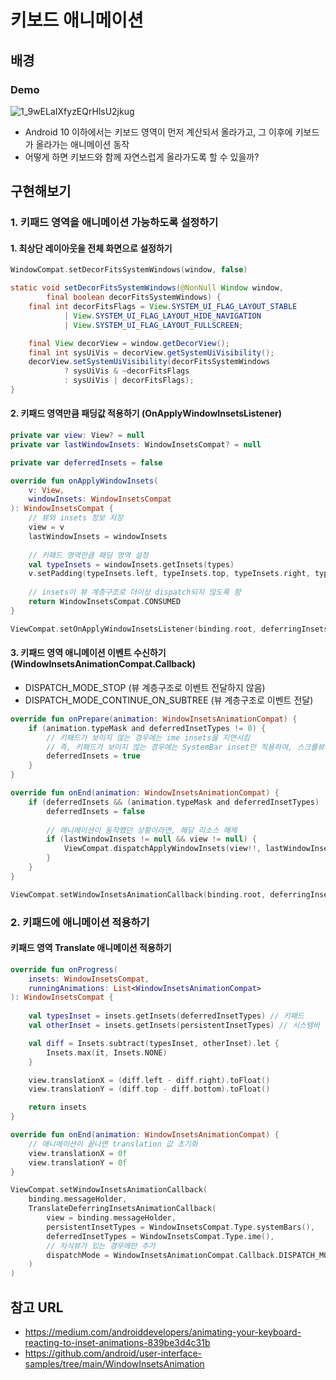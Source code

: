 # 키보드 애니메이션

## 배경
### Demo
![1_9wELaIXfyzEQrHlsU2jkug](https://user-images.githubusercontent.com/36095102/154826071-246cef97-c2b3-452a-a655-68ef5a4b8327.gif)
- Android 10 이하에서는 키보드 영역이 먼저 계산되서 올라가고, 그 이후에 키보드가 올라가는 애니메이션 동작
- 어떻게 하면 키보드와 함께 자연스럽게 올라가도록 할 수 있을까?

## 구현해보기
### 1. 키패드 영역을 애니메이션 가능하도록 설정하기
#### 1. 최상단 레이아웃을 전체 화면으로 설정하기
```kotlin
WindowCompat.setDecorFitsSystemWindows(window, false)
```
```WindowCompat.java
static void setDecorFitsSystemWindows(@NonNull Window window,
        final boolean decorFitsSystemWindows) {
    final int decorFitsFlags = View.SYSTEM_UI_FLAG_LAYOUT_STABLE
            | View.SYSTEM_UI_FLAG_LAYOUT_HIDE_NAVIGATION
            | View.SYSTEM_UI_FLAG_LAYOUT_FULLSCREEN;

    final View decorView = window.getDecorView();
    final int sysUiVis = decorView.getSystemUiVisibility();
    decorView.setSystemUiVisibility(decorFitsSystemWindows
            ? sysUiVis & ~decorFitsFlags
            : sysUiVis | decorFitsFlags);
}
```
#### 2. 키패드 영역만큼 패딩값 적용하기 (OnApplyWindowInsetsListener)
```kotlin
private var view: View? = null
private var lastWindowInsets: WindowInsetsCompat? = null

private var deferredInsets = false

override fun onApplyWindowInsets(
    v: View,
    windowInsets: WindowInsetsCompat
): WindowInsetsCompat {
    // 뷰와 insets 정보 저장
    view = v
    lastWindowInsets = windowInsets
    
    // 키패드 영역만큼 패딩 영역 설정
    val typeInsets = windowInsets.getInsets(types)
    v.setPadding(typeInsets.left, typeInsets.top, typeInsets.right, typeInsets.bottom)
    
    // insets이 뷰 계층구조로 더이상 dispatch되지 않도록 함
    return WindowInsetsCompat.CONSUMED
}
```
```kotlin
ViewCompat.setOnApplyWindowInsetsListener(binding.root, deferringInsetsListener)
```
#### 3. 키패드 영역 애니메이션 이벤트 수신하기 (WindowInsetsAnimationCompat.Callback)
- DISPATCH_MODE_STOP (뷰 계층구조로 이벤트 전달하지 않음)
- DISPATCH_MODE_CONTINUE_ON_SUBTREE (뷰 계층구조로 이벤트 전달)
```kotlin
override fun onPrepare(animation: WindowInsetsAnimationCompat) {
    if (animation.typeMask and deferredInsetTypes != 0) {
        // 키패드가 보이지 않는 경우에는 ime insets을 지연시킴
        // 즉, 키패드가 보이지 않는 경우에는 SystemBar inset만 적용하여, 스크롤뷰 크기를 크게 유지함
        deferredInsets = true
    }
}

override fun onEnd(animation: WindowInsetsAnimationCompat) {
    if (deferredInsets && (animation.typeMask and deferredInsetTypes) != 0) {
        deferredInsets = false
        
        // 애니메이션이 동작했던 상황이라면, 해당 리소스 해제
        if (lastWindowInsets != null && view != null) {
            ViewCompat.dispatchApplyWindowInsets(view!!, lastWindowInsets!!)
        }
    }
}
```
```kotlin
ViewCompat.setWindowInsetsAnimationCallback(binding.root, deferringInsetsListener)
```
### 2. 키패드에 애니메이션 적용하기
#### 키패드 영역 Translate 애니메이션 적용하기
```kotlin
override fun onProgress(
    insets: WindowInsetsCompat,
    runningAnimations: List<WindowInsetsAnimationCompat>
): WindowInsetsCompat {
    
    val typesInset = insets.getInsets(deferredInsetTypes) // 키패드
    val otherInset = insets.getInsets(persistentInsetTypes) // 시스템바

    val diff = Insets.subtract(typesInset, otherInset).let {
        Insets.max(it, Insets.NONE)
    }

    view.translationX = (diff.left - diff.right).toFloat()
    view.translationY = (diff.top - diff.bottom).toFloat()

    return insets
}
```
```kotlin
override fun onEnd(animation: WindowInsetsAnimationCompat) {
    // 애니메이션이 끝나면 translation 값 초기화
    view.translationX = 0f
    view.translationY = 0f
}
```
```kotlin
ViewCompat.setWindowInsetsAnimationCallback(
    binding.messageHolder,
    TranslateDeferringInsetsAnimationCallback(
        view = binding.messageHolder,
        persistentInsetTypes = WindowInsetsCompat.Type.systemBars(),
        deferredInsetTypes = WindowInsetsCompat.Type.ime(),
        // 자식뷰가 있는 경우에만 추가
        dispatchMode = WindowInsetsAnimationCompat.Callback.DISPATCH_MODE_CONTINUE_ON_SUBTREE
    )
)
```

## 참고 URL
- https://medium.com/androiddevelopers/animating-your-keyboard-reacting-to-inset-animations-839be3d4c31b
- https://github.com/android/user-interface-samples/tree/main/WindowInsetsAnimation